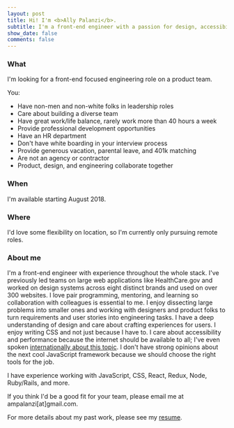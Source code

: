 ```yaml
---
layout: post
title: Hi! I'm <b>Ally Palanzi</b>.
subtitle: I'm a front-end engineer with a passion for design, accessibility, inclusion, and ice cream. I'm looking for my next adventure! Let's work together.
show_date: false
comments: false
---
```


<div markdown="1">

### What
I'm looking for a front-end focused engineering role on a product team.

You:

- Have non-men and non-white folks in leadership roles
- Care about building a diverse team
- Have great work/life balance, rarely work more than 40 hours a week
- Provide professional development opportunities
- Have an HR department
- Don't have white boarding in your interview process
- Provide generous vacation, parental leave, and 401k matching
- Are not an agency or contractor
- Product, design, and engineering collaborate together

### When
I'm available starting August 2018.

### Where
I'd love some flexibility on location, so I'm currently only pursuing remote roles.

### About me
I'm a front-end engineer with experience throughout the whole stack. I've previously led teams on large web applications like HealthCare.gov and worked on design systems across eight distinct brands and used on over 300 websites. I love pair programming, mentoring, and learning so collaboration with colleagues is essential to me. I enjoy dissecting large problems into smaller ones and working with designers and product folks to turn requirements and user stories into engineering tasks. I have a deep understanding of design and care about crafting experiences for users. I enjoy writing CSS and not just because I have to. I care about accessibility and performance because the internet should be available to all; I've even spoken [internationally about this topic](http://2016.cssconf.com.au/). I don't have strong opinions about the next cool JavaScript framework because we should choose the right tools for the job.

I have experience working with JavaScript, CSS, React, Redux, Node, Ruby/Rails, and more.

If you think I'd be a good fit for your team, please email me at ampalanzi[at]gmail.com.

For more details about my past work, please see my [resume](/resume.html).

</div>
